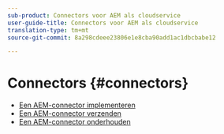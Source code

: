 ```yaml
---
sub-product: Connectors voor AEM als cloudservice
user-guide-title: Connectors voor AEM als cloudservice
translation-type: tm+mt
source-git-commit: 8a298cdeee23806e1e8cba90add1ac1dbcbabe12

---
```



# Connectors {#connectors}

+ [Een AEM-connector implementeren](implement.md)
+ [Een AEM-connector verzenden](submit.md)
+ [Een AEM-connector onderhouden](maintain.md)
